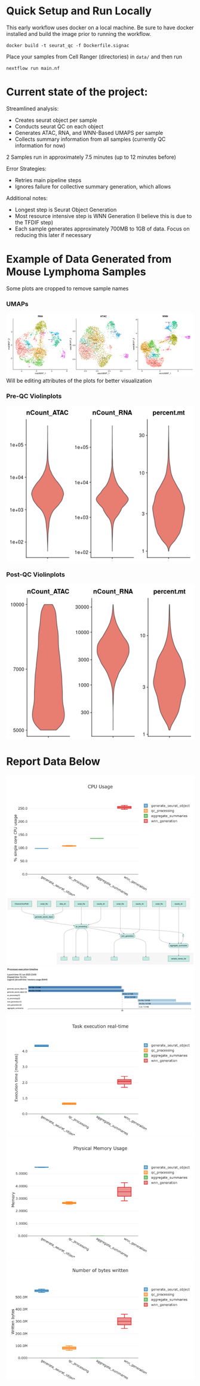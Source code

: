 # Quick Setup and Run Locally


This early workflow uses docker on a local machine. Be sure to have docker installed and build the image prior to running the workflow.
```
docker build -t seurat_qc -f Dockerfile.signac 
```

Place your samples from Cell Ranger (directories) in `data/` and then run
```
nextflow run main.nf
```


# Current state of the project:
Streamlined analysis:
- Creates seurat object per sample
- Conducts seurat QC on each object
- Generates ATAC, RNA, and WNN-Based UMAPS per sample
- Collects summary information from all samples (currently QC information for now)

2 Samples run in approximately 7.5 minutes (up to 12 minutes before)

Error Strategies:
- Retries main pipeline steps
- Ignores failure for collective summary generation, which allows

Additional notes:
- Longest step is Seurat Object Generation
- Most resource intensive step is WNN Generation (I believe this is due to the TFDIF step)
- Each sample generates approximately 700MB to 1GB of data. Focus on reducing this later if necessary

# Example of Data Generated from Mouse Lymphoma Samples
Some plots are cropped to remove sample names

### UMAPs
![alt text](plots/combined_umap_plot.png)
Will be editing attributes of the plots for better visualization


### Pre-QC Violinplots
![alt text](plots/prefilter_vlnplot_cut.png)

### Post-QC Violinplots
![alt text](plots/postfilter_vlnplot_cut.png)


# Report Data Below

![alt text](plots/cpu.png)
![alt text](plots/image-1.png)
![alt text](plots/image.png)
![alt text](plots/job_duration.png)
![alt text](plots/memory.png)
![alt text](plots/writing_plot.png)
